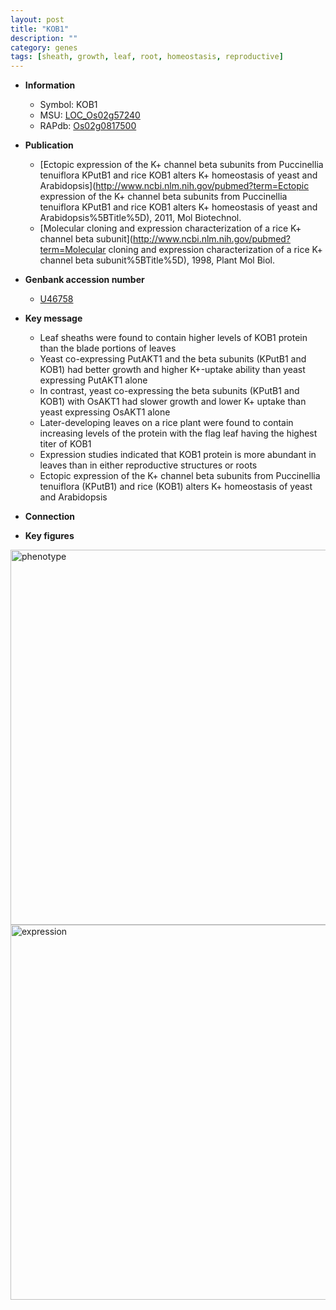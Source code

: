 ```yaml
---
layout: post
title: "KOB1"
description: ""
category: genes
tags: [sheath, growth, leaf, root, homeostasis, reproductive]
---
```


* **Information**  
    + Symbol: KOB1  
    + MSU: [LOC_Os02g57240](http://rice.plantbiology.msu.edu/cgi-bin/ORF_infopage.cgi?orf=LOC_Os02g57240)  
    + RAPdb: [Os02g0817500](http://rapdb.dna.affrc.go.jp/viewer/gbrowse_details/irgsp1?name=Os02g0817500)  

* **Publication**  
    + [Ectopic expression of the K+ channel beta subunits from Puccinellia tenuiflora KPutB1 and rice KOB1 alters K+ homeostasis of yeast and Arabidopsis](http://www.ncbi.nlm.nih.gov/pubmed?term=Ectopic expression of the K+ channel beta subunits from Puccinellia tenuiflora KPutB1 and rice KOB1 alters K+ homeostasis of yeast and Arabidopsis%5BTitle%5D), 2011, Mol Biotechnol.
    + [Molecular cloning and expression characterization of a rice K+ channel beta subunit](http://www.ncbi.nlm.nih.gov/pubmed?term=Molecular cloning and expression characterization of a rice K+ channel beta subunit%5BTitle%5D), 1998, Plant Mol Biol.

* **Genbank accession number**  
    + [U46758](http://www.ncbi.nlm.nih.gov/nuccore/U46758)

* **Key message**  
    + Leaf sheaths were found to contain higher levels of KOB1 protein than the blade portions of leaves
    + Yeast co-expressing PutAKT1 and the beta subunits (KPutB1 and KOB1) had better growth and higher K+-uptake ability than yeast expressing PutAKT1 alone
    + In contrast, yeast co-expressing the beta subunits (KPutB1 and KOB1) with OsAKT1 had slower growth and lower K+ uptake than yeast expressing OsAKT1 alone
    + Later-developing leaves on a rice plant were found to contain increasing levels of the protein with the flag leaf having the highest titer of KOB1
    + Expression studies indicated that KOB1 protein is more abundant in leaves than in either reproductive structures or roots
    + Ectopic expression of the K+ channel beta subunits from Puccinellia tenuiflora (KPutB1) and rice (KOB1) alters K+ homeostasis of yeast and Arabidopsis

* **Connection**  

* **Key figures**  
<img src="http://funRiceGenes.github.io/images/KOB1.pheno.png" alt="phenotype"  style="width: 600px;"/>

<img src="http://funRiceGenes.github.io/images/KOB1.exp.png" alt="expression"  style="width: 600px;"/>


